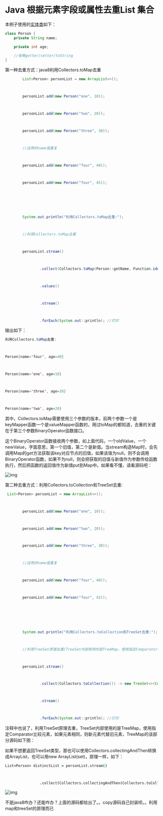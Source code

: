 # Java 根据元素字段或属性去重List 集合

本例子使用的[实体类](https://so.csdn.net/so/search?q=实体类&spm=1001.2101.3001.7020)如下：

```java
class Person {
    private String name;

    private int age;

    //省略getter/setter/toString
}
```

第一种去重方式：java8利用Collectors.toMap去重

```java
        List<Person> personList = new ArrayList<>();



        personList.add(new Person("one", 10));



        personList.add(new Person("two", 20));



        personList.add(new Person("three", 30));



        //这两的name值重复



        personList.add(new Person("four", 40));



        personList.add(new Person("four", 45));



 



        System.out.println("利用Collectors.toMap去重:");



        //利用Collectors.toMap去重



        personList.stream()



                .collect(Collectors.toMap(Person::getName, Function.identity(), (oldValue, newValue) -> oldValue))



                .values()



                .stream()



                .forEach(System.out::println); //打印
```

   输出如下： 

```java
利用Collectors.toMap去重:



Person{name='four', age=40}



Person{name='one', age=10}



Person{name='three', age=30}



Person{name='two', age=20}
```

   其中，Collectors.toMap需要使用三个参数的版本，前两个参数一个是keyMapper函数一个是valueMapper函数的，用过toMap的都知道，去重的关键在于第三个参数BinaryOperator函数接口。

​    这个BinaryOperator函数接收两个参数，如上面代码，一个oldValue，一个newValue，字面意思，第一个旧值，第二个是新值。当stream构造Map时，会先调用Map的get方法获取该key对应节点的旧值，如果该值为null，则不会调用BinaryOperator函数，如果不为null，则会把获取的旧值与新值作为参数传给函数执行，然后把函数的返回值作为新值put到Map中。如果看不懂，请看源码吧：

![img](https://img-blog.csdnimg.cn/2019041014571618.png?x-oss-process=image/watermark,type_ZmFuZ3poZW5naGVpdGk,shadow_10,text_aHR0cHM6Ly9ibG9nLmNzZG4ubmV0L3FxXzM2OTUxMTE2,size_16,color_FFFFFF,t_70)

第二种去重方式：利用Collectors.toCollection和TreeSet去重:

```java
 List<Person> personList = new ArrayList<>();



        personList.add(new Person("one", 10));



        personList.add(new Person("two", 20));



        personList.add(new Person("three", 30));



        //这两的name值重复



        personList.add(new Person("four", 40));



        personList.add(new Person("four", 42));



 



        System.out.println("利用Collectors.toCollection和TreeSet去重:");



        //利用TreeSet原理去重(TreeSet内部使用的是TreeMap，使用指定Comparator比较元素，如果元素相同，则新元素代替旧元素)



        personList.stream()



                .collect(Collectors.toCollection(() -> new TreeSet<>(Comparator.comparing(Person::getName))))



                .stream()



                .forEach(System.out::println); //打印
```

注释中也说了，利用TreeSet原理去重，TreeSet内部使用的是TreeMap，使用指定Comparator比较元素，如果元素相同，则新元素代替旧元素，TreeMap的该部分源码如下图：

如果不想要返回TreeSet类型，那也可以使用Collectors.collectingAndThen转换成ArrayList，也可以用new ArrayList(set)，原理一样，如下：

```coffeescript
List<Person> distinctList = personList.stream()



                .collect(Collectors.collectingAndThen(Collectors.toCollection(() -> new TreeSet<>(Comparator.comparing(Person::getName))), ArrayList::new));
```

 ![img](https://img-blog.csdnimg.cn/20190410150406264.png)

不是java8咋办？还能咋办？上面的源码都给出了。。copy源码自己封装呗。。利用map和treeSet的原理而已

